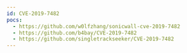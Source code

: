 ```yaml
---
id: CVE-2019-7482
pocs:
  - https://github.com/w0lfzhang/sonicwall-cve-2019-7482
  - https://github.com/b4bay/CVE-2019-7482
  - https://github.com/singletrackseeker/CVE-2019-7482
---
```

